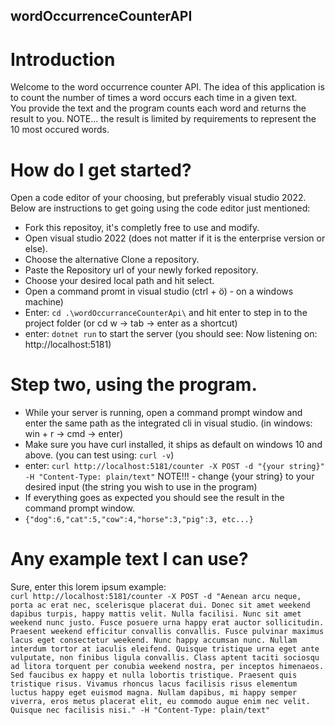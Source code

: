 ## wordOccurrenceCounterAPI

# Introduction
Welcome to the word occurrence counter API. The idea of this application is to count the number of times a word occurs each time in a given text. </br>
You provide the text and the program counts each word and returns the result to you. NOTE... the result is limited by requirements to represent the 10 most occured words. </br>


# How do I get started?
Open a code editor of your choosing, but preferably visual studio 2022. Below are instructions to get going using the code editor just mentioned: </br>
* Fork this repositoy, it's completly free to use and modify.
* Open visual studio 2022 (does not matter if it is the enterprise version or else).
* Choose the alternative Clone a repository.
* Paste the Repository url of your newly forked repository.
* Choose your desired local path and hit select.
* Open a command promt in visual studio (ctrl + ö) - on a windows machine)
* Enter: `cd .\wordOccurranceCounterApi\` and hit enter to step in to the project folder (or cd w -> tab -> enter as a shortcut)
* enter: `dotnet run` to start the server (you should see: Now listening on: http://localhost:5181)

# Step two, using the program.
* While your server is running, open a command prompt window and enter the same path as the integrated cli in visual studio. (in windows: win + r -> cmd -> enter)
* Make sure you have curl installed, it ships as default on windows 10 and above. (you can test using: `curl -v`)
* enter: `curl http://localhost:5181/counter -X POST -d "{your string}" -H "Content-Type: plain/text"` NOTE!!! - change {your string} to your desired input (the string you wish to use in the program)
* If everything goes as expected you should see the result in the command prompt window.
* `{"dog":6,"cat":5,"cow":4,"horse":3,"pig":3, etc...}`

# Any example text I can use?
Sure, enter this lorem ipsum example: </br> `curl http://localhost:5181/counter -X POST -d "Aenean arcu neque, porta ac erat nec, scelerisque placerat dui. Donec sit amet weekend dapibus turpis, happy mattis velit. Nulla facilisi. Nunc sit amet weekend nunc justo. Fusce posuere urna happy erat auctor sollicitudin. Praesent weekend efficitur convallis convallis. Fusce pulvinar maximus lacus eget consectetur weekend. Nunc happy accumsan nunc. Nullam interdum tortor at iaculis eleifend. Quisque tristique urna eget ante vulputate, non finibus ligula convallis. Class aptent taciti sociosqu ad litora torquent per conubia weekend nostra, per inceptos himenaeos. Sed faucibus ex happy et nulla lobortis tristique. Praesent quis tristique risus. Vivamus rhoncus lacus facilisis risus elementum luctus happy eget euismod magna. Nullam dapibus, mi happy semper viverra, eros metus placerat elit, eu commodo augue enim nec velit. Quisque nec facilisis nisi." -H "Content-Type: plain/text"`
